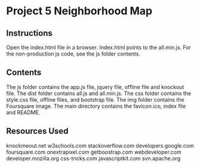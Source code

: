 # Project 5 Neighborhood Map

Instructions
------------
Open the index.html file in a browser. Index.html points to the all.min.js. For the non-production js code, see the js folder contents.

Contents
--------
The js folder contains the app.js file, jquery file, offline file and knockout file. The dist folder contains all.js and all.min.js. The css folder contains the style.css file, offline files, and bootstrap file. The img folder contains the Foursquare image. The main directory contains the favicon.ico, index file and README.

Resources Used
--------------
knockmeout.net
w3schools.com
stackoverflow.com
developers.google.com
foursquare.com
onextrapixel.com
getboostrap.com
webdeveloper.com
developer.mozilla.org
css-tricks.com
javascriptkit.com
svn.apache.org
